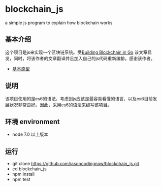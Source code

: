 # blockchain_js # 

a simple js program to explain how blockchain works

## 基本介绍 ##
 
这个项目是js来实现一个区块链系统。受[Building Blockchain in Go](https://jeiwan.cc/posts/building-blockchain-in-go-part-1/) 该文章启发，同时，将该作者的文章翻译并且加入自己的js代码重新编排。感谢该作者。

 * [基本原型](https://github.com/jasoncodingnow/blockchain_js/blob/part1/basic_prototype_cn.md)
 
 ## 说明 ##

 该项目使用的是es6的语法，考虑到js应该是最容易看懂的语言，以及es6目前发展状况非常良好。因此，采用es6的语法来编写该项目。 

 ## 环境 environment ##

  * node 7.0 以上版本 

 ## 运行 ## 
  * git clone https://github.com/jasoncodingnow/blockchain_js.git
  * cd blockchain_js
  * npm install
  * npm test